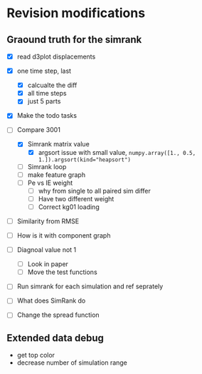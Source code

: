 # Revision modifications

## Graound truth for the simrank

- [x] read d3plot displacements
- [x] one time step, last

  - [x] calcualte the diff
  - [x] all time steps
  - [x] just 5 parts

- [x] Make the todo tasks
- [ ] Compare 3001
  - [x] Simrank matrix value
    - [x] argsort issue with small value, `numpy.array([1., 0.5, 1.]).argsort(kind="heapsort")`
  - [ ] Simrank loop
  - [ ] make feature graph
  - [ ] Pe vs IE weight
    - [ ] why from single to all paired sim differ
    - [ ] Have two different weight
    - [ ] Correct kg01 loading
- [ ] Similarity from RMSE
- [ ] How is it with component graph
- [ ] Diagnoal value not 1
  - [ ] Look in paper
  - [ ] Move the test functions
- [ ] Run simrank for each simulation and ref seprately
- [ ] What does SimRank do
- [ ] Change the spread function

## Extended data debug

- get top color
- decrease number of simulation range
